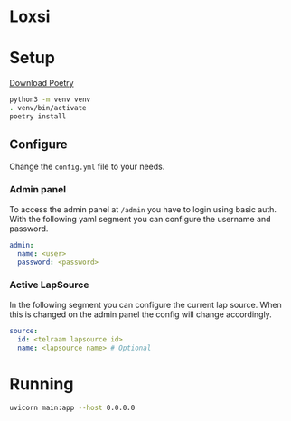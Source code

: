 # Loxsi

# Setup

[Download Poetry](https://python-poetry.org/docs/)

```bash
python3 -m venv venv
. venv/bin/activate
poetry install
```

## Configure

Change the `config.yml` file to your needs.

### Admin panel

To access the admin panel at `/admin` you have to login using basic auth.
With the following yaml segment you can configure the username and password.

```yaml
admin:
  name: <user>
  password: <password>
```

### Active LapSource

In the following segment you can configure the current lap source.
When this is changed on the admin panel the config will change accordingly.

```yaml
source:
  id: <telraam lapsource id>
  name: <lapsource name> # Optional
```

# Running

```bash
uvicorn main:app --host 0.0.0.0
```
